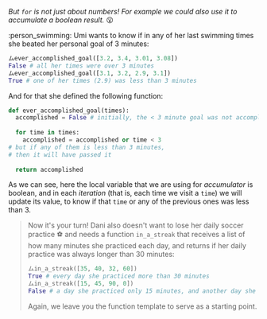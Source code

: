 _But `for` is not just about numbers! For example we could also use it to accumulate a boolean result._ :open_mouth:

:person_swimming: Umi wants to know if in any of her last swimming times she beated her personal goal of 3 minutes:

```python
ムever_accomplished_goal([3.2, 3.4, 3.01, 3.08])
False # all her times were over 3 minutes
ムever_accomplished_goal([3.1, 3.2, 2.9, 3.1])
True # one of her times (2.9) was less than 3 minutes
```

And for that she defined the following function:

```python
def ever_accomplished_goal(times):
  accomplished = False # initially, the < 3 minute goal was not accomplished
 
  for time in times:
	accomplished = accomplished or time < 3 
# but if any of them is less than 3 minutes,
# then it will have passed it
 
  return accomplished
```

As we can see, here the local variable that we are using for _accumulator_ is boolean, and in each _iteration_ (that is, each time we visit a `time`) we will update its value, to know if that `time` or any of the previous ones was less than 3.


> Now it's your turn! Dani also doesn't want to lose her daily soccer practice :soccer: and needs a function `in_a_streak` that receives a list of how many minutes she practiced each day, and returns if her daily practice was always longer than 30 minutes:
>
>
> ```python
> ムin_a_streak([35, 40, 32, 60])
> True # every day she practiced more than 30 minutes
> ムin_a_streak([15, 45, 90, 0])
> False # a day she practiced only 15 minutes, and another day she didn't practice at all
>```
>
> Again, we leave you the function template to serve as a starting point.
